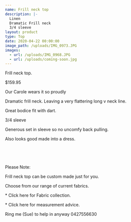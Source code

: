```yaml
---
name: Frill neck top
description: |-
  Linen
  Dramatic Frill neck
  3/4 sleeve
layout: product
type: Top
date: 2020-04-22 00:00:00
image_path: /uploads/IMG_0973.JPG
images:
  - url: /uploads/IMG_0968.JPG
  - url: /uploads/coming-soon.jpg
---
```


Frill neck top.

$159.95

Our Carole wears it so proudly

Dramatic frill neck. Leaving a very flattering long v neck line.

Great bodice fit with dart.

3/4 sleeve

Generous set in sleeve so no uncomfy back pulling.

Also looks good made into a dress.

&nbsp;

&nbsp;

Please Note:

Frill neck top can be custom made just for you.

Choose from our range of current fabrics.

\* Click here for Fabric collection.

\* Click here for measurement advice.

Ring me (Sue) to help in anyway 0427556630

&nbsp;

&nbsp;